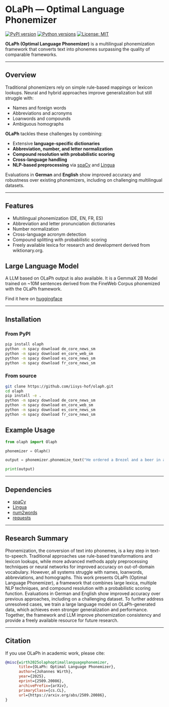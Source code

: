 # OLaPh — Optimal Language Phonemizer

[![PyPI version](https://img.shields.io/pypi/v/olaph.svg?logo=pypi)](https://pypi.org/project/olaph/)
[![Python versions](https://img.shields.io/pypi/pyversions/olaph.svg)](https://pypi.org/project/olaph/)
[![License: MIT](https://img.shields.io/badge/License-MIT-blue.svg)](https://opensource.org/licenses/MIT)

**OLaPh (Optimal Language Phonemizer)** is a multilingual phonemization framework that converts text into phonemes surpassing the quality of comparable frameworks.

---

## Overview

Traditional phonemizers rely on simple rule-based mappings or lexicon lookups.
Neural and hybrid approaches improve generalization but still struggle with:

- Names and foreign words
- Abbreviations and acronyms
- Loanwords and compounds
- Ambiguous homographs

**OLaPh** tackles these challenges by combining:

- Extensive **language-specific dictionaries**
- **Abbreviation, number, and letter normalization**
- **Compound resolution with probabilistic scoring**
- **Cross-language handling**
- **NLP-based preprocessing** via [spaCy](https://spacy.io) and [Lingua](https://github.com/pemistahl/lingua-py)

Evaluations in **German** and **English** show improved accuracy and robustness over existing phonemizers, including on challenging multilingual datasets.

---

## Features

- Multilingual phonemization (DE, EN, FR, ES)
- Abbreviation and letter pronunciation dictionaries
- Number normalization
- Cross-language acronym detection
- Compound splitting with probabilistic scoring
- Freely available lexica for research and development derived from wiktionary.org.

## Large Language Model
A LLM based on OLaPh output is also available. It is a GemmaX 2B Model trained on ~10M sentences derived from the FineWeb Corpus phonemized with the OLaPh framework.

Find it here on [huggingface](https://huggingface.co/iisys-hof/olaph)

---

## Installation

### From PyPI

```bash
pip install olaph
python -m spacy download de_core_news_sm
python -m spacy download en_core_web_sm
python -m spacy download es_core_news_sm
python -m spacy download fr_core_news_sm

```

### From source

```bash
git clone https://github.com/iisys-hof/olaph.git
cd olaph
pip install -e .
python -m spacy download de_core_news_sm
python -m spacy download en_core_web_sm
python -m spacy download es_core_news_sm
python -m spacy download fr_core_news_sm
```

## Example Usage

```python
from olaph import Olaph

phonemizer = Olaph()

output = phonemizer.phonemize_text("He ordered a Brezel and a beer in a tavern near München.", lang="en")

print(output)
```

---

## Dependencies

- [spaCy](https://spacy.io)
- [Lingua](https://github.com/pemistahl/lingua-py)
- [num2words](https://github.com/savoirfairelinux/num2words)
- [requests](https://requests.readthedocs.io)

---

## Research Summary

Phonemization, the conversion of text into phonemes, is a key step in text-to-speech. Traditional approaches use rule-based transformations and lexicon lookups, while more advanced methods apply preprocessing techniques or neural networks for improved accuracy on out-of-domain vocabulary. However, all systems struggle with names, loanwords, abbreviations, and homographs. This work presents OLaPh (Optimal Language Phonemizer), a framework that combines large lexica, multiple NLP techniques, and compound resolution with a probabilistic scoring function. Evaluations in German and English show improved accuracy over previous approaches, including on a challenging dataset. To further address unresolved cases, we train a large language model on OLaPh-generated data, which achieves even stronger generalization and performance. Together, the framework and LLM improve phonemization consistency and provide a freely available resource for future research.

---

## Citation

If you use OLaPh in academic work, please cite:

```bibtex
@misc{wirth2025olaphoptimallanguagephonemizer,
      title={OLaPh: Optimal Language Phonemizer},
      author={Johannes Wirth},
      year={2025},
      eprint={2509.20086},
      archivePrefix={arXiv},
      primaryClass={cs.CL},
      url={https://arxiv.org/abs/2509.20086},
}
```
